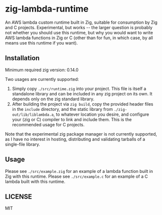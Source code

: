 # zig-lambda-runtime

An AWS lambda custom runtime built in Zig, suitable for consumption by Zig and C projects.
Experimental, but works -- the larger question is probably not whether you should use this runtime,
but why you would want to write AWS lambda functions in Zig or C (other than for fun, in which case,
by all means use this runtime if you want).

## Installation

Minimum required zig version: 0.14.0

Two usages are currently supported:

1. Simply copy `./src/runtime.zig` into your project. This file is itself a standalone library and
   can be included in any zig project on its own. It depends only on the zig standard library.
2. After building the project via `zig build`, copy the provided header files in the `include`
   directory, and the static library from `./zig-out/lib/liblambda.a`, to whatever location you
   desire, and configure your (zig or C) compiler to link and include them. This is the recommended
   usage for C projects.

Note that the experimental zig package manager is not currently supported, as I have no interest in
hosting, distributing and validating tarballs of a single-file library.

## Usage

Please see `./src/example.zig` for an example of a lambda function built in Zig with this runtime.
Please see `./src/example.c` for an example of a C lambda built with this runtime.

## LICENSE

MIT
